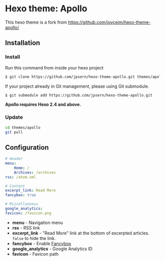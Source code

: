 Hexo theme: Apollo
=================

This hexo theme is a fork from https://github.com/joyceim/hexo-theme-apollo/

## Installation

### Install

Run this command from inside your hexo project
``` bash
$ git clone https://github.com/jpsern/hexo-theme-apollo.git themes/apollo
```

If your project already in Git management, please using Git submodule.
```bash
$ git submodule add https://github.com/jpsern/hexo-theme-apollo.git
```

**Apollo requires Hexo 2.4 and above.**

### Update

``` bash
cd themes/apollo
git pull
```

## Configuration

``` yml
# Header
menu:
    Home: /
    Archives: /archives
rss: /atom.xml

# Content
excerpt_link: Read More
fancybox: true

# Miscellaneous
google_analytics:
favicon: /favicon.png
```

- **menu** - Navigation menu
- **rss** - RSS link
- **excerpt_link** - "Read More" link at the bottom of excerpted articles. `false` to hide the link.
- **fancybox** - Enable [Fancybox](http://fancyapps.com/fancybox/)
- **google_analytics** - Google Analytics ID
- **favicon** - Favicon path
